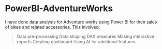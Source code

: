 # PowerBI-AdventureWorks
I have done data analysis for Adventure works using Power BI for their sales of bikes and related accessories. This involved:
> Data pre-processing
> Data shaping
> DAX measures
> Making interactive reports
> Creating dashboard
> Using AI for additional features.

